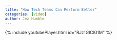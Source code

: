```yaml
---
title: "How Tech Teams Can Perform Better"
categories: [Video]
author: Jez Humble
---
```


{% include youtubePlayer.html id="RJz1GlClG1M" %}
